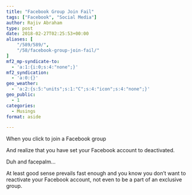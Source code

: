 ```yaml
---
title: "Facebook Group Join Fail"
tags: ["Facebook", "Social Media"]
author: Rajiv Abraham
type: post
date: 2018-02-27T02:25:53+00:00
aliases: [
    "/589/589/",
    "/58/facebook-group-join-fail/"
]
mf2_mp-syndicate-to:
  - 'a:1:{i:0;s:4:"none";}'
mf2_syndication:
  - 'a:0:{}'
geo_weather:
  - 'a:2:{s:5:"units";s:1:"C";s:4:"icon";s:4:"none";}'
geo_public:
  - 1
categories:
  - Musings
format: aside

---
```

<p style="text-align: left;">
  When you click to join a Facebook group
</p>

<p style="text-align: left;">
  And realize that you have set your Facebook account to deactivated.
</p>

<p style="text-align: left;">
  Duh and facepalm…
</p>

<p style="text-align: left;">
  At least good sense prevails fast enough and you know you don&#8217;t want to reactivate your Facebook account, not even to be a part of an exclusive group.
</p>